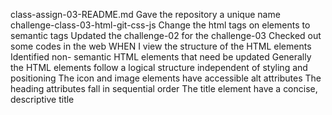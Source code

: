 class-assign-03-README.md
Gave the repository a unique name challenge-class-03-html-git-css-js
 Change the html tags on elements to semantic tags 
 Updated the challenge-02 for the challenge-03
 Checked out some codes in the web 
WHEN I view the structure of the HTML elements
Identified non- semantic HTML elements that need be updated
Generally the HTML elements follow a logical structure independent of styling and positioning
The icon and image elements have accessible alt attributes
The heading attributes fall in sequential order
The title element have a concise, descriptive title